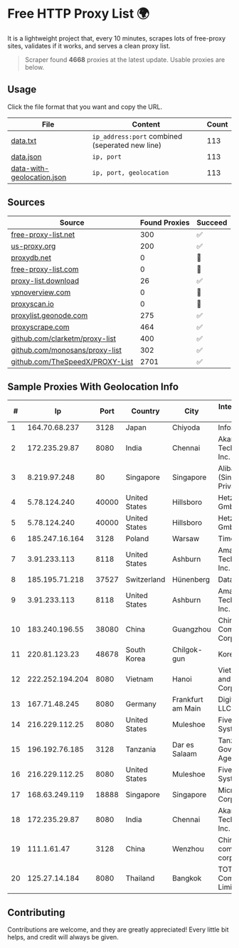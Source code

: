 
# Free HTTP Proxy List 🌍

It is a lightweight project that, every 10 minutes, scrapes lots of free-proxy sites, validates if it works, and serves a clean proxy list.


> Scraper found **4668** proxies at the latest update. Usable proxies are below.

## Usage

Click the file format that you want and copy the URL.


|File|Content|Count|
|----|-------|-----|
|[data.txt](https://raw.githubusercontent.com/themiralay/Proxy-List-World/master/data.txt)|`ip_address:port` combined (seperated new line)|113|
|[data.json](https://raw.githubusercontent.com/themiralay/Proxy-List-World/master/data.json)|`ip, port`|113|
|[data-with-geolocation.json](https://raw.githubusercontent.com/themiralay/Proxy-List-World/master/data-with-geolocation.json)|`ip, port, geolocation`|113|

## Sources

|Source|Found Proxies|Succeed|
|------|-------------|-------|
|[free-proxy-list.net](https://free-proxy-list.net)|300|✅|
|[us-proxy.org](https://www.us-proxy.org)|200|✅|
|[proxydb.net](http://proxydb.net)|0|🚫|
|[free-proxy-list.com](https://free-proxy-list.com/?page=&port=&type%5B%5D=http&type%5B%5D=https&up_time=0&search=Search)|0|🚫|
|[proxy-list.download](https://www.proxy-list.download/HTTP)|26|✅|
|[vpnoverview.com](https://vpnoverview.com/privacy/anonymous-browsing/free-proxy-servers)|0|🚫|
|[proxyscan.io](https://www.proxyscan.io)|0|🚫|
|[proxylist.geonode.com](https://proxylist.geonode.com/api/proxy-list?limit=300&page=1&sort_by=lastChecked&sort_type=desc&protocols=http,https)|275|✅|
|[proxyscrape.com](https://api.proxyscrape.com/v2/?request=displayproxies&protocol=http&timeout=10000&country=all&ssl=all&anonymity=all)|464|✅|
|[github.com/clarketm/proxy-list](https://raw.githubusercontent.com/clarketm/proxy-list/master/proxy-list-raw.txt)|400|✅|
|[github.com/monosans/proxy-list](https://raw.githubusercontent.com/monosans/proxy-list/main/proxies/http.txt)|302|✅|
|[github.com/TheSpeedX/PROXY-List](https://raw.githubusercontent.com/TheSpeedX/PROXY-List/master/http.txt)|2701|✅|


## Sample Proxies With Geolocation Info

|#|Ip|Port|Country|City|Internet Service Provider|
|-|--|----|-------|----|-------------------------|
|1|164.70.68.237|3128|Japan|Chiyoda|InfoSphere|
|2|172.235.29.87|8080|India|Chennai|Akamai Technologies, Inc.|
|3|8.219.97.248|80|Singapore|Singapore|Alibaba Cloud (Singapore) Private Limited|
|4|5.78.124.240|40000|United States|Hillsboro|Hetzner Online GmbH|
|5|5.78.124.240|40000|United States|Hillsboro|Hetzner Online GmbH|
|6|185.247.16.164|3128|Poland|Warsaw|TimeWeb Ltd.|
|7|3.91.233.113|8118|United States|Ashburn|Amazon Technologies Inc.|
|8|185.195.71.218|37527|Switzerland|Hünenberg|Datasource AG|
|9|3.91.233.113|8118|United States|Ashburn|Amazon Technologies Inc.|
|10|183.240.196.55|38080|China|Guangzhou|China Mobile Communications Corporation|
|11|220.81.123.23|48678|South Korea|Chilgok-gun|Korea Telecom|
|12|222.252.194.204|8080|Vietnam|Hanoi|VietNam Post and Telecom Corporation|
|13|167.71.48.245|8080|Germany|Frankfurt am Main|DigitalOcean, LLC|
|14|216.229.112.25|8080|United States|Muleshoe|Five Area Systems, LLC|
|15|196.192.76.185|3128|Tanzania|Dar es Salaam|Tanzania e-Government Agency|
|16|216.229.112.25|8080|United States|Muleshoe|Five Area Systems, LLC|
|17|168.63.249.119|18888|Singapore|Singapore|Microsoft Corporation|
|18|172.235.29.87|8080|India|Chennai|Akamai Technologies, Inc.|
|19|111.1.61.47|3128|China|Wenzhou|China Mobile communications corporation|
|20|125.27.14.184|8080|Thailand|Bangkok|TOT Public Company Limited|



## Contributing

Contributions are welcome, and they are greatly appreciated! Every
little bit helps, and credit will always be given.

